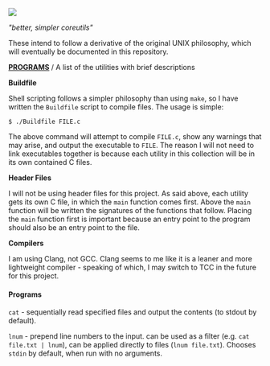![](http://i.imgur.com/raSVxN0.png)

*"better, simpler coreutils"*

These intend to follow a derivative of the original UNIX philosophy, which will
eventually be documented in this repository.

**[PROGRAMS](#programs)** / A list of the utilities with brief descriptions

**Buildfile**

Shell scripting follows a simpler philosophy than using `make`, so I have
written the `Buildfile` script to compile files. The usage is simple:

`$ ./Buildfile FILE.c`

The above command will attempt to compile `FILE.c`, show any warnings that may
arise, and output the executable to `FILE`.
  The reason I will not need to link executables together is because each
utility in this collection will be in its own contained C files.

**Header Files**

I will not be using header files for this project. As said above, each utility
gets its own C file, in which the `main` function comes first. Above the `main`
function will be written the signatures of the functions that follow.
  Placing the `main` function first is important because an entry point to the
program should also be an entry point to the file.

**Compilers**

I am using Clang, not GCC. Clang seems to me like it is a leaner and more
lightweight compiler - speaking of which, I may switch to TCC in the future for
this project.

#### Programs

`cat` - sequentially read specified files and output the contents (to stdout by
default).

`lnum` - prepend line numbers to the input. can be used as a filter (e.g.
`cat file.txt | lnum`), can be applied directly to files (`lnum file.txt`).
Chooses `stdin` by default, when run with no arguments.

